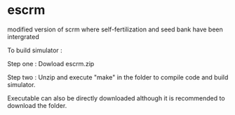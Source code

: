 # escrm
modified version of scrm where self-fertilization and seed bank have been intergrated 

To build simulator :

Step one : Dowload escrm.zip

Step two : Unzip and execute "make" in the folder to compile code and build simulator.

Executable can also be directly downloaded although it is recommended to download the folder. 

